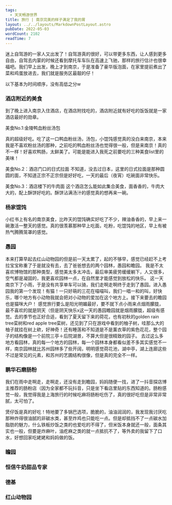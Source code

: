 ```yaml
---
tags:
  - 天天畅游世界
title: 旅行 | 南京完美的样子满足了我的胃
layout: ../../layouts/MarkdownPostLayout.astro
pubDate: 2022-05-03
wordCount: 2102
readTime: 7
---
```


迷上自驾游的一家人又出发了！自驾游真的很好，可以带更多东西，让人感到更多自由，自驾去内蒙的时候还看到摩托车车队在高速上飞驰，那样的旅行估计也很幸福吧。我们早上出发，晚上才到南京，于是准备了豪华版泡面，在家里提前煮出了菜和鸡蛋放进去，我们就是服务区最靓的仔！

以下基本为时间顺序，没有高低之分w

### 酒店附近的美食

到了晚上进入南京入住酒店，在酒店附找吃的，酒店附近就有好吃的饭饭就是一家酒店最好的勋章。

美食No.1:金陵鸭血粉丝汤包

真的超级好吃。吃了这一口鸭血粉丝汤，汤包，小馄饨感觉真的没白来南京，本来我是不喜欢粉丝汤的那种，之前吃的鸭血粉丝汤也觉得很一般，但是来南京！真的不一样！好喜欢鸭肠，太鲜美了。可能是能进入我死之前要吃的三种美食list里的美味！

美食No.2：酒店门口的日式拉面
不知道，没去过日本，这里的日式拉面是那种圆圆的面，不知道正宗不正宗但是好好吃，一天的最后（夜宵）吃碗面非常快乐。

美食No.3：酒店楼下的牛肉面
这个酒店怎么能如此集合美食，面香香的，牛肉大大的，配上酥饼好吃的。酥饼沾满汤汁的感觉真的想再来一碗。

### 杨家馄饨

小红书上有名的南京美食，比昨天的馄饨确实好吃了不少，辣油香香的，早上来一碗激活一整天的感觉。真的很羡慕那种早上吃面，吃粉，吃馄饨的地区，早上有被热气腾腾笼罩的感觉。

### 愚园

本来打算早起去红山动物园的但是前一天太累了，起的不够早，感觉已经赶不上考拉宝宝称重了于是就没有去，去了爸爸想去的两个园林，愚园和瞻园。
我是不太喜欢博物馆的那种类型，感觉美太多太冲击，最后审美疲劳缓缓躺下，人又很多，空气都是凝固的，我更喜欢园林一点，在自然里才能感觉到放松的快乐。
这一天南京下了小雨，于是没有共享单车可以骑，我们走啊走啊终于走到了愚园。进入愚园我的第一个发现！有猫！一只好萌的三花在喵喵叫，我们一唱一和的叫，好快乐，哪个地方有小动物我就会把对小动物的爱加在这个地方上。接下来要去的瞻园也是猫咪大户！
感觉旅行要么是阳光明媚最好，要不就下点小雨来点烟雨朦胧，最不喜欢的就是阴天（但是阴天快乐x这一天的愚园瞻园就是烟雨朦胧，超级有感觉。去的季节也正好合适，看到了夏天留下来的荷花，也有初秋的golden rain tree栾树和red apple tree栾树，还见到了只在游戏中看到的柚子树，哇那么大的柚子就挂在树上欸，好神奇！还有睡莲和不知道是不是薰衣草的紫色花花，整个园子的结构像是一个前院三亭＋后院湖景，不算大但是很精致的园子。
去过这么多地方看园林，真的每一个地方的园林，每一个园林本身都看似差不多其实感觉不一样，南京园林就比苏州园林多了些开阔，明明感觉荷花池，湖中亭，湖上连廊这些不过是常见的元素，和苏州的艺圃结构很像，但是真的完全不一样。

### 鹏华石磨肠粉

我们在雨中走啊走，走啊走，还没有走到瞻园，妈妈随便一找，进了一抖音探店博主推荐的肠粉店（因为全家都不玩抖音，只是坐下看店里贴的东西知道的。肠粉感觉一般，我觉得我是上海旅行的时候吃麻将肠粉吃伤了，真的很好吃但是非常非常腻，太可怕了。

煲仔饭是真的好吃！特地要了多锅巴选项，脆脆的，油油润润的，我发现我讨厌吃那种炸得很油腻的非碳水类，甚至炸鸡也只能吃一点。但是却抵挡不了一点碳水加脂肪的魅力，什么铁板炒饭之类的也爱吃的不得了，但米饭本身就还一般，面条其实也一般，但要是炸麻叶，油疙麻之类的就一点抵抗不了，等外卖的我留下了口水，好想回家吃姥姥和妈妈做的饭。

### 瞻园

### 恒信牛奶甜品专家

### 德基

### 红山动物园




